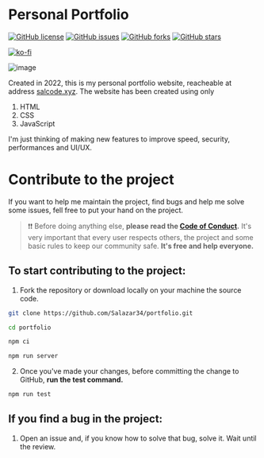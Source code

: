 # Personal Portfolio

<a href="https://github.com/Salazar34/portfolio/blob/master/LICENSE"><img alt="GitHub license" src="https://img.shields.io/github/license/Salazar34/portfolio?style=flat-square"></a>
<a href="https://github.com/Salazar34/portfolio/issues"><img alt="GitHub issues" src="https://img.shields.io/github/issues/Salazar34/portfolio?style=flat-square"></a>
<a href="https://github.com/Salazar34/portfolio/network"><img alt="GitHub forks" src="https://img.shields.io/github/forks/Salazar34/portfolio?style=flat-square"></a>
<a href="https://github.com/Salazar34/portfolio/stargazers"><img alt="GitHub stars" src="https://img.shields.io/github/stars/Salazar34/portfolio?style=flat-square"></a>

[![ko-fi](https://ko-fi.com/img/githubbutton_sm.svg)](https://ko-fi.com/Y8Y04GBML)

![image](https://user-images.githubusercontent.com/60041565/148674785-354f148b-3434-42dd-b2d8-b141598c8c1d.png)

Created in 2022, this is my personal portfolio website, reacheable at address [salcode.xyz](https://salcode.xyz).
The website has been created using only

1. HTML
1. CSS
1. JavaScript

I'm just thinking of making new features to improve speed, security, performances and UI/UX.

# Contribute to the project

If you want to help me maintain the project, find bugs and help me solve some issues, fell free to put your hand on the project.

> ❗❗ Before doing anything else, **please read the [Code of Conduct](https://github.com/Salazar34/portfolio/blob/master/CODE_OF_CONDUCT.md).** It's very important that every user respects others, the project and some basic rules to keep our community safe. **It's free and help everyone.**

## To start contributing to the project:

1. Fork the repository or download locally on your machine the source code.

```bash
git clone https://github.com/Salazar34/portfolio.git
```

```bash
cd portfolio
```

```bash
npm ci
```

```bash
npm run server
```

2. Once you've made your changes, before committing the change to GitHub, **run the test command.**

```bash
npm run test
```

## If you find a bug in the project:

1. Open an issue and, if you know how to solve that bug, solve it. Wait until the review.
